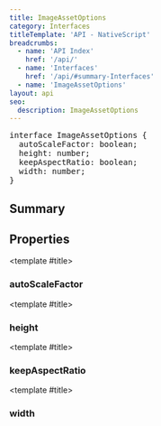 ```yaml
---
title: ImageAssetOptions
category: Interfaces
titleTemplate: 'API - NativeScript'
breadcrumbs: 
  - name: 'API Index'
    href: '/api/'
  - name: 'Interfaces'
    href: '/api/#summary-Interfaces'
  - name: 'ImageAssetOptions'
layout: api
seo:
  description: ImageAssetOptions
---
```


<!-- This page is auto generated, do not edit manually. -->
<!-- Run "yarn generate:api-docs" to regenerate -->

<script setup lang="ts">
  import { provide } from "vue";
  import API_DATA from "./ImageAssetOptions.data.json";
  
  provide('API_DATA', API_DATA);
</script>

<APIRefHierarchy v-once />

<pre class="not-prose [&_a]:text-blue-400 [&_a]:no-underline">interface ImageAssetOptions {
  autoScaleFactor: boolean;
  height: number;
  keepAspectRatio: boolean;
  width: number;
}</pre>

## <Heading ignore>Summary</Heading>

<APIRefSummary v-once />

## Properties

<div class="isOptional">

<APIRef for="2189" v-once>

<template #title>

### autoScaleFactor

</template>

</APIRef>

</div>

<div class="isOptional">

<APIRef for="2187" v-once>

<template #title>

### height

</template>

</APIRef>

</div>

<div class="isOptional">

<APIRef for="2188" v-once>

<template #title>

### keepAspectRatio

</template>

</APIRef>

</div>

<div class="isOptional">

<APIRef for="2186" v-once>

<template #title>

### width

</template>

</APIRef>

</div>
